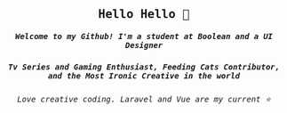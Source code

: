 <h2 align="center"><samp> Hello Hello 👋 </samp></h2>
<h5 align="center"><samp> Welcome to my Github! I'm a student at Boolean and a UI Designer</samp></h5>
<h5 align="center"><samp> Tv Series and Gaming Enthusiast, Feeding Cats Contributor, and the Most Ironic Creative in the world </samp></h5>
<h6 align="center"><samp> Love creative coding. Laravel and Vue are my current &#11088;  </samp></h6>


